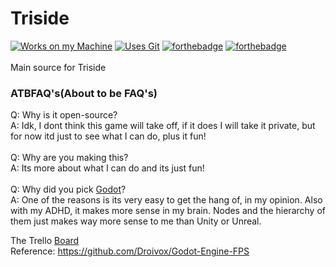 # Triside
[![Works on my Machine](https://forthebadge.com/images/badges/works-on-my-machine.svg)](https://forthebadge.com) [![Uses Git](https://forthebadge.com/images/badges/uses-git.svg)](https://forthebadge.com) [![forthebadge](https://forthebadge.com/images/badges/0-percent-optimized.svg)](https://forthebadge.com) [![forthebadge](https://forthebadge.com/images/badges/ctrl-c-ctrl-v.svg)](https://forthebadge.com)<br><br>
Main source for Triside
### ATBFAQ's(About to be FAQ's)
Q: Why is it open-source?<br>
A: Idk, I dont think this game will take off, if it does I will take it private, but for now itd just to see what I can do, plus it fun!<br>
<br>
Q: Why are you making this?<br>
A: Its more about what I can do and its just fun!<br>
<br>
Q: Why did you pick [Godot](https://godotengine.org/)?<br>
A: One of the reasons is its very easy to get the hang of, in my opinion. Also with my ADHD, it makes more sense in my brain. Nodes and the hierarchy of them just makes way more sense to me than Unity or Unreal.


The Trello [Board](https://trello.com/b/zjyUZRBZ/triside)<BR>
Reference: https://github.com/Droivox/Godot-Engine-FPS<br>
